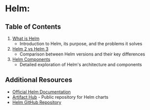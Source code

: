 # Helm:

## Table of Contents

1. [What is Helm](./Basics/what-is-helm.md) 
    - Introduction to Helm, its purpose, and the problems it solves
2. [Helm 2 vs Helm 3](./Basics/helm2-vs-helm3.md) 
    - Comparison between Helm versions and their key differences
3. [Helm Components](./Basics/helm-components.md) 
    - Detailed exploration of Helm's architecture and components


## Additional Resources

- [Official Helm Documentation](https://helm.sh/docs/)
- [Artifact Hub](https://artifacthub.io/) - Public repository for Helm charts
- [Helm GitHub Repository](https://github.com/helm/helm)

